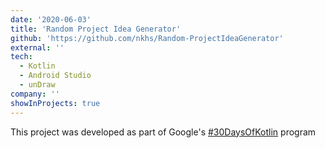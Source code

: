 ```yaml
---
date: '2020-06-03'
title: 'Random Project Idea Generator'
github: 'https://github.com/nkhs/Random-ProjectIdeaGenerator'
external: ''
tech:
  - Kotlin
  - Android Studio
  - unDraw
company: ''
showInProjects: true
---
```


This project was developed as part of Google's [#30DaysOfKotlin](https://eventsonair.withgoogle.com/events/kotlin) program

